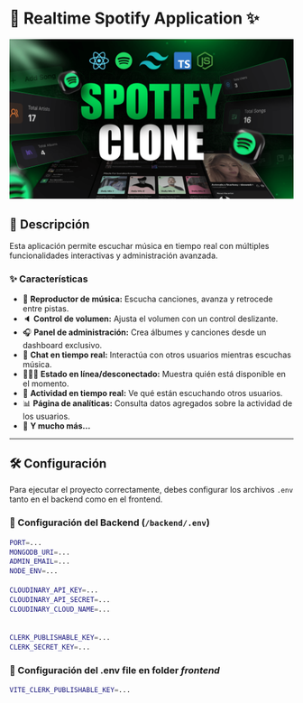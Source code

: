 # 🎵 Realtime Spotify Application ✨  

![Demo App](./fronted/public/screenshot-for-readme.png)  

## 🚀 Descripción  

Esta aplicación permite escuchar música en tiempo real con múltiples funcionalidades interactivas y administración avanzada.  

### ✨ Características  

- 🎸 **Reproductor de música:** Escucha canciones, avanza y retrocede entre pistas.  
- 🔈 **Control de volumen:** Ajusta el volumen con un control deslizante.  
- 🎧 **Panel de administración:** Crea álbumes y canciones desde un dashboard exclusivo.  
- 💬 **Chat en tiempo real:** Interactúa con otros usuarios mientras escuchas música.  
- 👨🏼‍💼 **Estado en línea/desconectado:** Muestra quién está disponible en el momento.  
- 👀 **Actividad en tiempo real:** Ve qué están escuchando otros usuarios.  
- 📊 **Página de analíticas:** Consulta datos agregados sobre la actividad de los usuarios.  
- 🚀 **Y mucho más...**  

---

## 🛠 Configuración  

Para ejecutar el proyecto correctamente, debes configurar los archivos `.env` tanto en el backend como en el frontend.  

### 📌 Configuración del Backend (`/backend/.env`)  
```bash
PORT=...
MONGODB_URI=...
ADMIN_EMAIL=...
NODE_ENV=...

CLOUDINARY_API_KEY=...
CLOUDINARY_API_SECRET=...
CLOUDINARY_CLOUD_NAME=...


CLERK_PUBLISHABLE_KEY=...
CLERK_SECRET_KEY=...
```

### 📌 Configuración del  .env file en  folder _frontend_

```bash
VITE_CLERK_PUBLISHABLE_KEY=...
```
